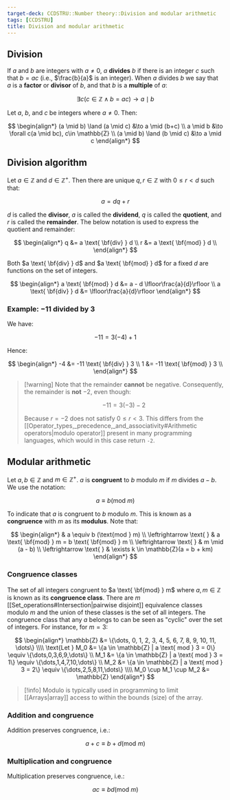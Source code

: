 ```yaml
---
target-deck: CCDSTRU::Number theory::Division and modular arithmetic
tags: [CCDSTRU]
title: Division and modular arithmetic
---
```


## Division

If $a$ and $b$ are integers with $a \neq 0$, $a$ **divides** $b$ if there is an integer $c$ such that $b=ac$ (i.e., $\frac{b}{a}$ is an integer). When $a$ divides $b$ we say that $a$ is a **factor** or **divisor** of $b$, and that $b$ is a **multiple** of $a$:

$$
\exists c(c \in \mathbb{Z} \land b = ac) \to a \mid b
$$

Let $a$, $b$, and $c$ be integers where $a \neq 0$. Then:

$$
\begin{align*}
(a \mid b) \land (a \mid c) &\to a \mid (b+c) \\
a \mid b &\to \forall c(a \mid bc), c\in \mathbb{Z} \\
(a \mid b) \land (b \mid c) &\to a \mid c
\end{align*}
$$
<!--ID: 1712722536480-->

## Division algorithm

Let $a \in \mathbb{Z}$ and $d \in \mathbb{Z}^+$. Then there are unique $q,r \in \mathbb{Z}$ with $0 \leq r < d$ such that:

$$
a = dq+r
$$

$d$ is called the **divisor**, $a$ is called the **dividend**, $q$ is called the **quotient**, and $r$ is called the **remainder**. The below notation is used to express the quotient and remainder:

$$
\begin{align*}
q &= a \text{ \bf{div} } d \\
r &= a \text{ \bf{mod} } d \\
\end{align*}
$$

Both $a \text{ \bf{div} } d$ and $a \text{ \bf{mod} } d$ for a fixed $d$ are functions on the set of integers.

$$
\begin{align*}
a \text{ \bf{mod} } d &= a - d \lfloor\frac{a}{d}\rfloor \\
a \text{ \bf{div} } d &= \lfloor\frac{a}{d}\rfloor
\end{align*}
$$
<!--ID: 1712722536484-->

### Example: $-11$ divided by $3$

We have:

$$
-11 = 3(-4) + 1
$$

Hence:

$$
\begin{align*}
-4 &= -11 \text{ \bf{div} } 3 \\
1 &= -11 \text{ \bf{mod} } 3 \\
\end{align*}
$$

>[!warning] Note that the remainder **cannot** be negative.
>Consequently, the remainder is **not** $-2$, even though:
>
>$$
>-11 = 3(-3)-2
>$$
>
> Because $r=-2$ does not satisfy $0 \leq r < 3$. This differs from the [[Operator_types,_precedence,_and_associativity#Arithmetic operators|modulo operator]] present in many programming languages, which would in this case return `-2`.

<!--ID: 1712722536487-->

## Modular arithmetic

Let $a,b \in \mathbb{Z}$ and $m \in \mathbb{Z}^+$. $a$ is **congruent** to $b$ modulo $m$ if $m$ divides $a - b$. We use the notation:

$$
a \equiv b (\text{mod } m)
$$

To indicate that $a$ is congruent to $b$ modulo $m$. This is known as a **congruence** with $m$ as its **modulus**. Note that:

$$
\begin{align*}
& a \equiv b (\text{mod } m) \\
\leftrightarrow \text{ } & a \text{ \bf{mod} } m = b \text{ \bf{mod} } m \\
\leftrightarrow \text{ } & m \mid (a - b) \\
\leftrightarrow \text{ } & \exists k \in \mathbb{Z}(a = b + km)
\end{align*}
$$
<!--ID: 1712722536490-->

### Congruence classes

The set of all integers congruent to $a \text{ \bf{mod} } m$ where $a,m \in \mathbb{Z}$ is known as its **congruence class**. There are $m$ [[Set_operations#Intersection|pairwise disjoint]] equivalence classes modulo $m$ and the union of these classes is the set of all integers. The congruence class that any $a$ belongs to can be seen as "cyclic" over the set of integers. For instance, for $m=3$:

$$
\begin{align*}
\mathbb{Z} &= \{\dots, 0, 1, 2, 3, 4, 5, 6, 7, 8, 9, 10, 11, \dots\} \\\\
\text{Let } M_0 &= \{a \in \mathbb{Z} | a \text{ mod } 3 = 0\} \equiv \{\dots,0,3,6,9,\dots\} \\
M_1 &= \{a \in \mathbb{Z} | a \text{ mod } 3 = 1\} \equiv \{\dots,1,4,7,10,\dots\} \\
M_2 &= \{a \in \mathbb{Z} | a \text{ mod } 3 = 2\} \equiv \{\dots,2,5,8,11,\dots\} \\\\
M_0 \cup M_1 \cup M_2 &= \mathbb{Z}
\end{align*}
$$

>[!info] Modulo is typically used in programming to limit [[Arrays|array]] access to within the bounds (size) of the array.

<!--ID: 1712722536493-->

### Addition and congruence

Addition preserves congruence, i.e.:

$$
a + c \equiv b + d(\text{mod } m)
$$
<!--ID: 1712722536496-->

### Multiplication and congruence

Multiplication preserves congruence, i.e.:

$$
ac \equiv bd (\text{mod } m)
$$
<!--ID: 1712722536500-->
